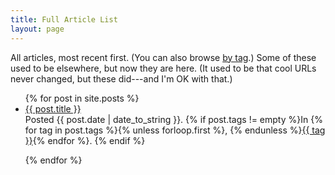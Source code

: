 ```yaml
---
title: Full Article List
layout: page
---
```


All articles, most recent first. (You can also browse
[by tag](/articles/tagged.html).) Some of these used to be elsewhere,
but now they are here. (It used to be that cool URLs never changed,
but these did---and I'm OK with that.)

<ul class="posts">
  {% for post in site.posts %}

  <li>
    <a href="{{ post.url }}">{{ post.title }}</a>
    <div class="meta">Posted {{ post.date | date_to_string }}.
    {% if post.tags != empty %}In 
        {% for tag in post.tags %}{% unless forloop.first %}, {% endunless %}<a href="/articles/tagged.html#{{ tag }}">{{ tag }}</a>{% endfor %}.
    {% endif %}
    </div>
  </li>

  {% endfor %}
</ul>
